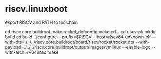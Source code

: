 # riscv.linuxboot
export RISCV and PATH to toolchain


cd riscv.core.buildroot
make rocket_defconfig
make
cd ..
cd riscv-pk
mkdir build
cd build
../configure --prefix=$RISCV --host=riscv64-unknown-elf --with-dts=./../../riscv.core.buildroot/board/riscv/rocket/rocket.dts --with-payload=./../../riscv.core.buildroot/output/images/vmlinux --enable-logo --with-arch=rv64imac
make
 
